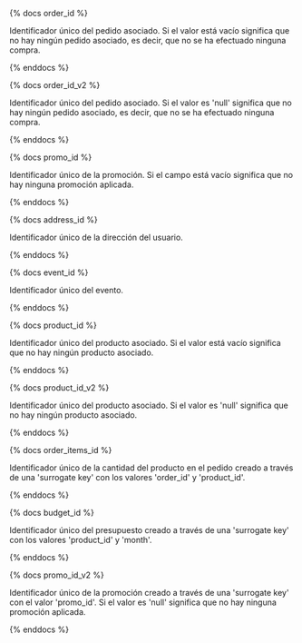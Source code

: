 {% docs order_id %}

Identificador único del pedido asociado.
Si el valor está vacío significa que no hay ningún pedido asociado, 
es decir, que no se ha efectuado ninguna compra.

{% enddocs %}

{% docs order_id_v2 %}

Identificador único del pedido asociado.
Si el valor es 'null' significa que no hay ningún pedido asociado, 
es decir, que no se ha efectuado ninguna compra.

{% enddocs %}

{% docs promo_id %}

Identificador único de la promoción.
Si el campo está vacío significa que no hay ninguna promoción aplicada.

{% enddocs %}

{% docs address_id %}

Identificador único de la dirección del usuario.

{% enddocs %}

{% docs event_id %}

Identificador único del evento.

{% enddocs %}

{% docs product_id %}

Identificador único del producto asociado.
Si el valor está vacío significa que no hay ningún producto asociado.

{% enddocs %}

{% docs product_id_v2 %}

Identificador único del producto asociado.
Si el valor es 'null' significa que no hay ningún producto asociado.

{% enddocs %}

{% docs order_items_id %}

Identificador único de la cantidad del producto en el pedido creado 
a través de una 'surrogate key' con los valores 'order_id' y 'product_id'.

{% enddocs %}

{% docs budget_id %}

Identificador único del presupuesto creado a través de una 'surrogate key' 
con los valores 'product_id' y 'month'.

{% enddocs %}

{% docs promo_id_v2 %}

Identificador único de la promoción creado a través de una 'surrogate key' 
con el valor 'promo_id'.
Si el valor es 'null' significa que no hay ninguna promoción aplicada.

{% enddocs %}